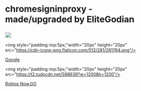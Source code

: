 # chromesigninproxy - made/upgraded by EliteGodian

<picture>
  <source media="(prefers-color-scheme: dark)" srcset="https://user-images.githubusercontent.com/25423296/163456776-7f95b81a-f1ed-45f7-b7ab-8fa810d529fa.png">
  <source media="(prefers-color-scheme: light)" srcset="https://user-images.githubusercontent.com/25423296/163456779-a8556205-d0a5-45e2-ac17-42d089e3c3f8.png">
  <img alt="Google Icon" src="src="https://cdn-icons-png.flaticon.com/512/281/281764.png"/" style="padding-top:5px;"width="20px" height="20px">
</picture>



  <img style="padding-top:5px;"width="20px" height="20px" src="https://cdn-icons-png.flaticon.com/512/281/281764.png"/>

<a target="_self" href="https://www.google.com" > Google </a>
  
  

  <img style="padding-top:5px;"width="20px" height="20px" src="https://t2.tudocdn.net/598636?w=1200&h=1200"/>

<a target="_self" href="https://now.gg/apps/roblox-corporation/5349/roblox.html" > Roblox Now.GG </a>
